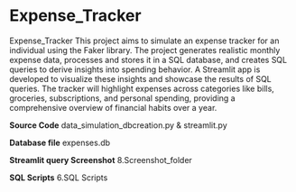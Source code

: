 # Expense_Tracker
Expense_Tracker
This project aims to simulate an expense tracker for an individual using the Faker library. The project generates realistic monthly expense data, processes and stores it in a SQL database, and creates SQL queries to derive insights into spending behavior. A Streamlit app is developed to visualize these insights and showcase the results of SQL queries. The tracker will highlight expenses across categories like bills, groceries, subscriptions, and personal spending, providing a comprehensive overview of financial habits over a year.

**Source Code** data_simulation_dbcreation.py & streamlit.py

**Database file** expenses.db

**Streamlit query Screenshot** 8.Screenshot_folder

**SQL Scripts** 6.SQL Scripts
